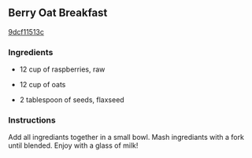 ## Berry Oat Breakfast

[9dcf11513c](http://www.food.com/recipe/berry-oat-breakfast-113340)

### Ingredients

 - 12 cup of raspberries, raw

 - 12 cup of oats

 - 2 tablespoon of seeds, flaxseed

### Instructions

Add all ingrediants together in a small bowl. Mash ingrediants with a fork until blended. Enjoy with a glass of milk!